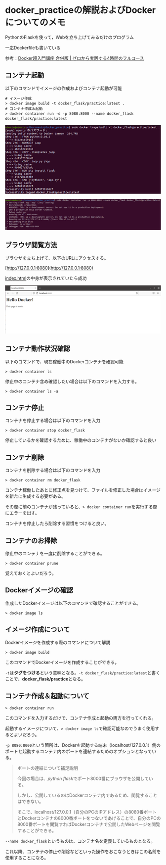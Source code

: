 # docker_practiceの解説およびDockerについてのメモ

PythonのFlaskを使って，Webを立ち上げてみるだけのプログラム

一応Dockerfileも書いている

参考：[Docker超入門講座 合併版 | ゼロから実践する4時間のフルコース](https://www.youtube.com/watch?v=lZD1MIHwMBY&t=6693s)

## コンテナ起動

以下のコマンドでイメージの作成およびコンテナ起動が可能

```
# イメージ作成
> docker image build -t docker_flask/practice:latest .
# コンテナ作成＆起動
> docker container run -d -p 8080:8000 --name docker_flask docker_flask/practice:latest
```

![docker image build](./img/image_build.png)

![docker container run](./img/container_run.png)

## ブラウザ閲覧方法

ブラウザを立ち上げて、以下のURLにアクセスする。

[http://127.0.0.1:8080](http://127.0.0.1:8080)

[index.html](./templates/index.html)の中身が表示されていたら成功

![browse](./img/browse.png)

## コンテナ動作状況確認

以下のコマンドで、現在稼働中のDockerコンテナを確認可能

```
> docker container ls
```

停止中のコンテナ含め確認したい場合は以下のコマンドを入力する。

```
> docker container ls -a
```


## コンテナ停止

コンテナを停止する場合は以下のコマンドを入力

```
> docker container stop docker_flask
```

停止しているかを確認するために、稼働中のコンテナがないか確認すると良い


## コンテナ削除

コンテナを削除する場合は以下のコマンドを入力

```
> docker container rm docker_flask
```

コンテナ稼働したあとに修正点を見つけて、ファイルを修正した場合はイメージを新たに生成する必要がある。

その際に前のコンテナが残っていると、`> docker container run`を実行する際にエラーを出す。

コンテナを停止したら削除する習慣をつけると良い。


## コンテナのお掃除

停止中のコンテナを一度に削除することができる。

```
> docker container prune
```

覚えておくとよいだろう。


## Dockerイメージの確認

作成したDockerイメージは以下のコマンドで確認することができる。

```
> docker image ls
```


## イメージ作成について

Dockerイメージを作成する際のコマンドについて解説

```
> docker image build
```

このコマンドでDockerイメージを作成することができる。

`-t`は**タグをつける**という意味となる。`-t docker_flask/practice:latest`と書くことで、**docker\_flask/practice**となる。

## コンテナ作成＆起動について

```
> docker container run
```

このコマンドを入力するだけで、コンテナ作成と起動の両方を行ってくれる。

起動するイメージについて、`> docker image ls`で確認可能なのでうまく使用するとよいだろう。


`-p 8080:8000`という箇所は、Dockerを起動する端末（localhost/127.0.0.1）側のポートと起動するコンテナ内のポートを連結するためのオプションとなっている。

> ポートの連結について補足説明
> 
> 今回の場合は、*python flask*でポート8000番にブラウザを公開している。
> 
> しかし、公開しているのはDockerコンテナ内であるため、閲覧することはできない。
>
> そこで、localhost/127.0.0.1（自分のPCのIPアドレス）の8080番ポートとDockerコンテナの8000番ポートをつないであげることで、自分のPCの8000番ポートを閲覧すればDockerコンテナで公開したWebページを閲覧することができる。
> 
`--name docker_flask`というものは、コンテナ名を定義しているものとなる。

これ以降、コンテナの停止や削除などといった操作をおこなうときはこの名前を使用することになる。



